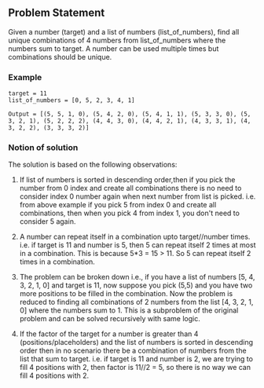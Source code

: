 ## Problem Statement

Given a number (target) and a list of numbers (list_of_numbers), find all unique combinations of 4 numbers from list_of_numbers where the numbers sum to target. A number can be used multiple times but combinations should be unique.

### Example

```
target = 11
list_of_numbers = [0, 5, 2, 3, 4, 1]

Output = [(5, 5, 1, 0), (5, 4, 2, 0), (5, 4, 1, 1), (5, 3, 3, 0), (5, 3, 2, 1), (5, 2, 2, 2), (4, 4, 3, 0), (4, 4, 2, 1), (4, 3, 3, 1), (4, 3, 2, 2), (3, 3, 3, 2)]

```

### Notion of solution

The solution is based on the following observations:

1. If list of numbers is sorted in descending order,then if you pick the number from 0 index and create all combinations there is no need to consider index 0 number again when next number from list is picked. i.e. from above example if you pick 5 from index 0 and create all combinations, then when you pick 4 from index 1, you don't need to consider 5 again.

2. A number can repeat itself in a combination upto target//number times. i.e. if target is 11 and number is 5, then 5 can repeat itself 2 times at most in a combination. This is because 5\*3 = 15 > 11. So 5 can repeat itself 2 times in a combination.

3. The problem can be broken down i.e., if you have a list of numbers [5, 4, 3, 2, 1, 0] and target is 11, now suppose you pick (5,5) and you have two more positions to be filled in the combination. Now the problem is reduced to finding all combinations of 2 numbers from the list [4, 3, 2, 1, 0] where the numbers sum to 1. This is a subproblem of the original problem and can be solved recursively with same logic.

4. If the factor of the target for a number is greater than 4 (positions/placeholders) and the list of numbers is sorted in descending order then in no scenario there be a combination of numbers from the list that sum to target. i.e. if target is 11 and number is 2, we are trying to fill 4 positions with 2, then factor is 11//2 = 5, so there is no way we can fill 4 positions with 2.

